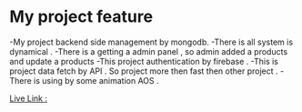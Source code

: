 # My project feature 
-My project backend side  management by mongodb.
-There is all system is dynamical .
-There is a getting a admin panel , so admin added a products and  update a products 
-This project authentication by firebase .
-This is project data fetch by API . So project more then fast then other project .
-There is using by  some animation AOS .


 [Live Link :](aquamarine-gecko-c70636.netlify.app) 
 

